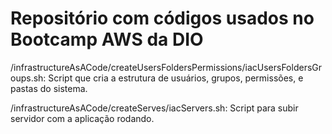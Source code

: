 # Repositório com códigos usados no Bootcamp AWS da DIO

/infrastructureAsACode/createUsersFoldersPermissions/iacUsersFoldersGroups.sh: Script que cria a estrutura de usuários, grupos, permissões, e pastas do sistema.

/infrastructureAsACode/createServes/iacServers.sh: Script para subir servidor com a aplicação rodando.
   
